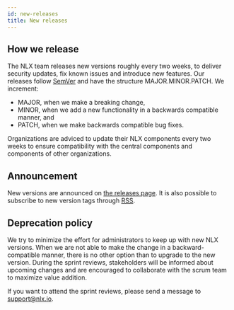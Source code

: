 ```yaml
---
id: new-releases
title: New releases
---
```


## How we release

The NLX team releases new versions roughly every two weeks, to deliver security updates, fix known issues and introduce new features. Our releases follow [SemVer](https://semver.org/) and have the structure MAJOR.MINOR.PATCH. We increment:

- MAJOR, when we make a breaking change,
- MINOR, when we add a new functionality in a backwards compatible manner, and
- PATCH, when we make backwards compatible bug fixes.

 Organizations are adviced to update their NLX components every two weeks to ensure compatibility with the central components and components of other organizations.

## Announcement

New versions are announced on [the releases page](https://gitlab.com/commonground/nlx/nlx/-/releases). It is also possible to subscribe to new version tags through [RSS](https://gitlab.com/commonground/nlx/nlx/-/tags).

## Deprecation policy

We try to minimize the effort for administrators to keep up with new NLX versions. When we are not able to make the change in a backward-compatible manner, there is no other option than to upgrade to the new version. During the sprint reviews, stakeholders will be informed about upcoming changes and are encouraged to collaborate with the scrum team to maximize value addition.

If you want to attend the sprint reviews, please send a message to [support@nlx.io](mailto:support@nlx.io).
